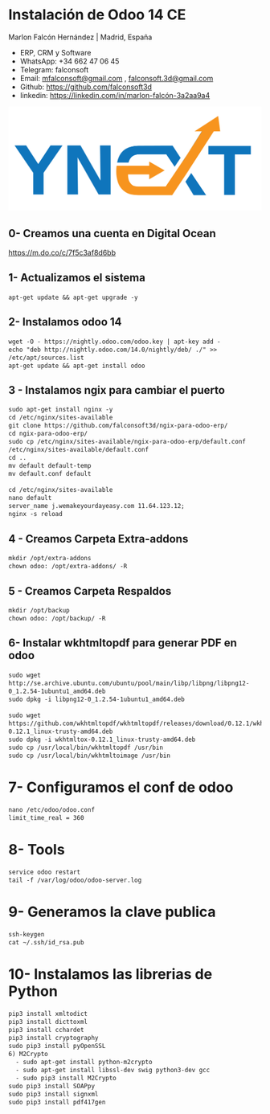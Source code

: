 # Instalación de Odoo 14 CE

Marlon Falcón Hernández | Madrid, España
- ERP, CRM y Software
- WhatsApp: +34 662 47 06 45
- Telegram: falconsoft
- Email: mfalconsoft@gmail.com , falconsoft.3d@gmail.com
- Github: https://github.com/falconsoft3d
- linkedin: https://linkedin.com/in/marlon-falcón-3a2aa9a4


![Alt text](https://github.com/falconsoft3d/instalar-odoo-10/blob/master/img/logo-ynext.png?raw=true "Ynext")

## 0- Creamos una cuenta en Digital Ocean
https://m.do.co/c/7f5c3af8d6bb


## 1- Actualizamos el sistema

```linux
apt-get update && apt-get upgrade -y
```

## 2- Instalamos odoo 14
```linux
wget -O - https://nightly.odoo.com/odoo.key | apt-key add -
echo "deb http://nightly.odoo.com/14.0/nightly/deb/ ./" >> /etc/apt/sources.list
apt-get update && apt-get install odoo
```


## 3 - Instalamos ngix para cambiar el puerto
```linux
sudo apt-get install nginx -y
cd /etc/nginx/sites-available
git clone https://github.com/falconsoft3d/ngix-para-odoo-erp/
cd ngix-para-odoo-erp/
sudo cp /etc/nginx/sites-available/ngix-para-odoo-erp/default.conf /etc/nginx/sites-available/default.conf
cd ..
mv default default-temp
mv default.conf default

cd /etc/nginx/sites-available
nano default
server_name j.wemakeyourdayeasy.com 11.64.123.12;
nginx -s reload
```

## 4 - Creamos Carpeta Extra-addons
```linux
mkdir /opt/extra-addons
chown odoo: /opt/extra-addons/ -R
```

## 5 - Creamos Carpeta Respaldos
```linux
mkdir /opt/backup
chown odoo: /opt/backup/ -R
```

## 6- Instalar wkhtmltopdf para generar PDF en odoo
```
sudo wget http://se.archive.ubuntu.com/ubuntu/pool/main/libp/libpng/libpng12-0_1.2.54-1ubuntu1_amd64.deb
sudo dpkg -i libpng12-0_1.2.54-1ubuntu1_amd64.deb

sudo wget https://github.com/wkhtmltopdf/wkhtmltopdf/releases/download/0.12.1/wkhtmltox-0.12.1_linux-trusty-amd64.deb
sudo dpkg -i wkhtmltox-0.12.1_linux-trusty-amd64.deb
sudo cp /usr/local/bin/wkhtmltopdf /usr/bin
sudo cp /usr/local/bin/wkhtmltoimage /usr/bin
```

# 7- Configuramos el conf de odoo
```
nano /etc/odoo/odoo.conf
limit_time_real = 360
```

# 8- Tools
```
service odoo restart
tail -f /var/log/odoo/odoo-server.log
```

# 9- Generamos la clave publica
```
ssh-keygen
cat ~/.ssh/id_rsa.pub
```

# 10- Instalamos las librerias de Python
```
pip3 install xmltodict
pip3 install dicttoxml
pip3 install cchardet
pip3 install cryptography
sudo pip3 install pyOpenSSL
6) M2Crypto
  - sudo apt-get install python-m2crypto
  - sudo apt-get install libssl-dev swig python3-dev gcc
  - sudo pip3 install M2Crypto
sudo pip3 install SOAPpy
sudo pip3 install signxml
sudo pip3 install pdf417gen
```
